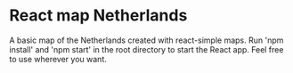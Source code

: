 # React map Netherlands
 A basic map of the Netherlands created with react-simple maps. Run 'npm install' and 'npm start' in the root directory to start the React app. Feel free to use wherever you want.   